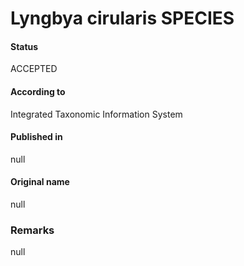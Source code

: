 # Lyngbya cirularis SPECIES

#### Status
ACCEPTED

#### According to
Integrated Taxonomic Information System

#### Published in
null

#### Original name
null

### Remarks
null